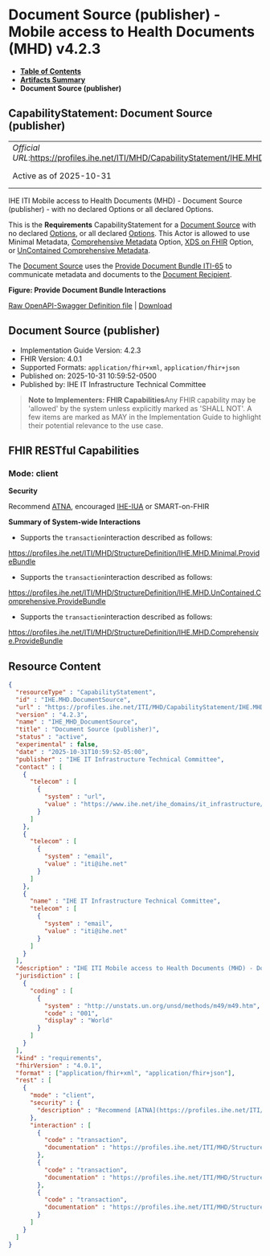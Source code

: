 # Document Source (publisher) - Mobile access to Health Documents (MHD) v4.2.3

* [**Table of Contents**](toc.md)
* [**Artifacts Summary**](artifacts.md)
* **Document Source (publisher)**

## CapabilityStatement: Document Source (publisher) 

| | |
| :--- | :--- |
| *Official URL*:https://profiles.ihe.net/ITI/MHD/CapabilityStatement/IHE.MHD.DocumentSource | *Version*:4.2.3 |
| Active as of 2025-10-31 | *Computable Name*:IHE_MHD_DocumentSource |

 
IHE ITI Mobile access to Health Documents (MHD) - Document Source (publisher) - with no declared Options or all declared Options. 

This is the **Requirements** CapabilityStatement for a [Document Source](1331_actors_and_transactions.md#133111-document-source) with no declared [Options](1332_actor_options.md), or all declared [Options](1332_actor_options.md). This Actor is allowed to use Minimal Metadata, [Comprehensive Metadata](1332_actor_options.md#13321-comprehensive-metadata-option) Option, [XDS on FHIR](1332_actor_options.md#13322-xds-on-fhir-option) Option, or [UnContained Comprehensive Metadata](1332_actor_options.md#13323-uncontained-reference-option).

The [Document Source](1331_actors_and_transactions.md#133111-document-source) uses the [Provide Document Bundle ITI-65](ITI-65.md) to communicate metadata and documents to the [Document Recipient](1331_actors_and_transactions.md#133113-document-recipient).

**Figure: Provide Document Bundle Interactions**

 [Raw OpenAPI-Swagger Definition file](IHE.MHD.DocumentSource.openapi.json) | [Download](IHE.MHD.DocumentSource.openapi.json) 

## Document Source (publisher)

* Implementation Guide Version: 4.2.3 
* FHIR Version: 4.0.1 
* Supported Formats: `application/fhir+xml`, `application/fhir+json`
* Published on: 2025-10-31 10:59:52-0500 
* Published by: IHE IT Infrastructure Technical Committee 

> **Note to Implementers: FHIR Capabilities**Any FHIR capability may be 'allowed' by the system unless explicitly marked as 'SHALL NOT'. A few items are marked as MAY in the Implementation Guide to highlight their potential relevance to the use case.

## FHIR RESTful Capabilities

### Mode: client

**Security**

> 

Recommend [ATNA](https://profiles.ihe.net/ITI/TF/Volume1/ch-9.html), encouraged [IHE-IUA](https://profiles.ihe.net/ITI/IUA/index.html) or SMART-on-FHIR


**Summary of System-wide Interactions**

* Supports the `transaction`interaction described as follows:

https://profiles.ihe.net/ITI/MHD/StructureDefinition/IHE.MHD.Minimal.ProvideBundle


* Supports the `transaction`interaction described as follows:

https://profiles.ihe.net/ITI/MHD/StructureDefinition/IHE.MHD.UnContained.Comprehensive.ProvideBundle


* Supports the `transaction`interaction described as follows:

https://profiles.ihe.net/ITI/MHD/StructureDefinition/IHE.MHD.Comprehensive.ProvideBundle




## Resource Content

```json
{
  "resourceType" : "CapabilityStatement",
  "id" : "IHE.MHD.DocumentSource",
  "url" : "https://profiles.ihe.net/ITI/MHD/CapabilityStatement/IHE.MHD.DocumentSource",
  "version" : "4.2.3",
  "name" : "IHE_MHD_DocumentSource",
  "title" : "Document Source (publisher)",
  "status" : "active",
  "experimental" : false,
  "date" : "2025-10-31T10:59:52-05:00",
  "publisher" : "IHE IT Infrastructure Technical Committee",
  "contact" : [
    {
      "telecom" : [
        {
          "system" : "url",
          "value" : "https://www.ihe.net/ihe_domains/it_infrastructure/"
        }
      ]
    },
    {
      "telecom" : [
        {
          "system" : "email",
          "value" : "iti@ihe.net"
        }
      ]
    },
    {
      "name" : "IHE IT Infrastructure Technical Committee",
      "telecom" : [
        {
          "system" : "email",
          "value" : "iti@ihe.net"
        }
      ]
    }
  ],
  "description" : "IHE ITI Mobile access to Health Documents (MHD) - Document Source (publisher) - with no declared Options or all declared Options.",
  "jurisdiction" : [
    {
      "coding" : [
        {
          "system" : "http://unstats.un.org/unsd/methods/m49/m49.htm",
          "code" : "001",
          "display" : "World"
        }
      ]
    }
  ],
  "kind" : "requirements",
  "fhirVersion" : "4.0.1",
  "format" : ["application/fhir+xml", "application/fhir+json"],
  "rest" : [
    {
      "mode" : "client",
      "security" : {
        "description" : "Recommend [ATNA](https://profiles.ihe.net/ITI/TF/Volume1/ch-9.html), encouraged [IHE-IUA](https://profiles.ihe.net/ITI/IUA/index.html) or SMART-on-FHIR"
      },
      "interaction" : [
        {
          "code" : "transaction",
          "documentation" : "https://profiles.ihe.net/ITI/MHD/StructureDefinition/IHE.MHD.Minimal.ProvideBundle"
        },
        {
          "code" : "transaction",
          "documentation" : "https://profiles.ihe.net/ITI/MHD/StructureDefinition/IHE.MHD.UnContained.Comprehensive.ProvideBundle"
        },
        {
          "code" : "transaction",
          "documentation" : "https://profiles.ihe.net/ITI/MHD/StructureDefinition/IHE.MHD.Comprehensive.ProvideBundle"
        }
      ]
    }
  ]
}

```
